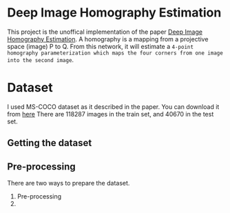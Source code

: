 # Deep Image Homography Estimation
This project is the unoffical implementation of the paper [Deep Image Homography Estimation](https://arxiv.org/abs/1606.03798).
A homography is a mapping from a projective space (image) P to Q. From this network, it will estimate 
a `4-point homography parameterization which maps the four corners from one image into the second image`.

# Dataset 

I used MS-COCO dataset as it described in the paper. You can download it from [here](https://cocodataset.org/#download)
There are 118287 images in the train set, and 40670 in the test set. 
## Getting the dataset


## Pre-processing
There are two ways to prepare the dataset. 
1. Pre-processing 
2. 